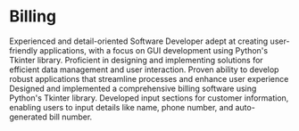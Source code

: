 # Billing

Experienced and detail-oriented Software Developer adept at creating user-friendly applications, with a focus on GUI development using Python's Tkinter library.
Proficient in designing and implementing solutions for efficient data management and user interaction. 
Proven ability to develop robust applications that streamline processes and enhance user experience
Designed and implemented a comprehensive billing software using Python's Tkinter library. 
Developed input sections for customer information, enabling users to input details like name, phone number, and auto-generated bill number.
